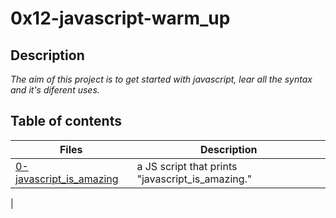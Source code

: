 # 0x12-javascript-warm_up

## Description
*The aim of this project is to get started with javascript, lear all the syntax and it's diferent uses.*
## Table of contents   

Files | Description
----- | -----------
[0-javascript_is_amazing](0-javascript_is_amazing.js) | a JS script that prints "javascript_is_amazing."
|